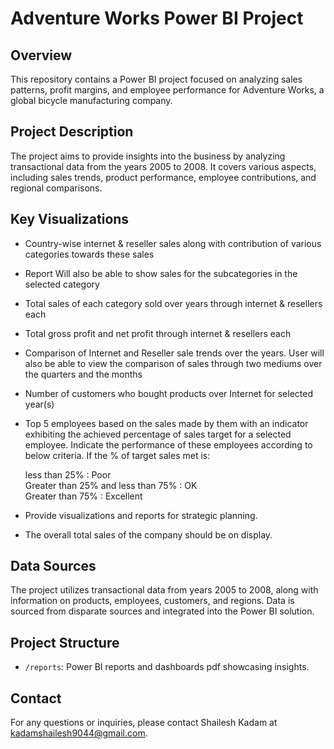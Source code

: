# Adventure Works Power BI Project

## Overview
This repository contains a Power BI project focused on analyzing sales patterns, profit margins, and employee performance for Adventure Works, a global bicycle manufacturing company.

## Project Description
The project aims to provide insights into the business by analyzing transactional data from the years 2005 to 2008. It covers various aspects, including sales trends, product performance, employee contributions, and regional comparisons.

## Key Visualizations

- Country-wise internet & reseller sales along with contribution of various categories towards these sales

- Report Will also be able to show sales for the subcategories in the selected category

- Total sales of each category sold over years through internet & resellers each

- Total gross profit and net profit through internet & resellers each

- Comparison of Internet and Reseller sale trends over the years. User will also be able to view the comparison of sales through two mediums over the quarters and the months

- Number of customers who bought products over Internet for selected year(s)

- Top 5 employees based on the sales made by them with an indicator exhibiting the achieved percentage of sales target for a selected employee. Indicate the performance of these employees according to below criteria. If the % of target sales met is:

  less than 25% : Poor
<br/> Greater than 25% and less than 75% : OK
<br/>Greater than 75% : Excellent

- Provide visualizations and reports for strategic planning.
- The overall total sales of the company should be on display.


## Data Sources
The project utilizes transactional data from years 2005 to 2008, along with information on products, employees, customers, and regions. Data is sourced from disparate sources and integrated into the Power BI solution.

## Project Structure
- `/reports`: Power BI reports and dashboards pdf showcasing insights.


## Contact
For any questions or inquiries, please contact Shailesh Kadam at kadamshailesh9044@gmail.com.
